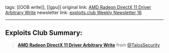 tags: [[OOB write]], [[gpu]] 
original link:  [AMD Radeon DirectX 11 Driver Arbitrary Write](https://talosintelligence.com/vulnerability_reports/TALOS-2023-1848?ref=blog.exploits.club)
newsletter link: [exploits.club Weekly Newsletter 16](https://blog.exploits.club/exploits-club-weekly-newsletter-16/) 

---
## Exploits Club Summary:
> [**AMD Radeon DirectX 11 Driver Arbitrary Write**](https://talosintelligence.com/vulnerability_reports/TALOS-2023-1848?ref=blog.exploits.club) from [@TalosSecurity](https://twitter.com/TalosSecurity?ref=blog.exploits.club) 